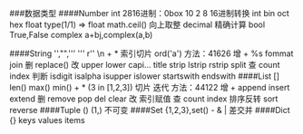 ###数据类型
####Number
    int
        2816进制：0box
        10 2 8 16进制转换 int bin oct hex
    float
        type(1/1) => float
        math.ceil() 向上取整
        decimal 精确计算
    bool
        True,False
    complex
        a+bj,complex(a,b)

####String
    '',"",''' '''
    r''
    \n
    + * 索引切片 ord('a')
    方法：41626
        增
            + %s fommat join
        删
            replace()
        改
            upper lower capi... title strip lstrip rstrip split
        查
            count index
        判断
            isdigit isalpha isupper islower startswith endswith
####List
    []
    len() max() min() + * (3 in [1,2,3]) 切片 迭代
    方法：44122
        增
            + append insert extend
        删
            remove pop del clear
        改
            索引赋值
        查
            count index
        排序反转
            sort reverse
####Tuple
    ()
    (1,)
    不可变
####Set
    {1,2,3},set()
    - & | 差交并
####Dict
    {}
    keys values items